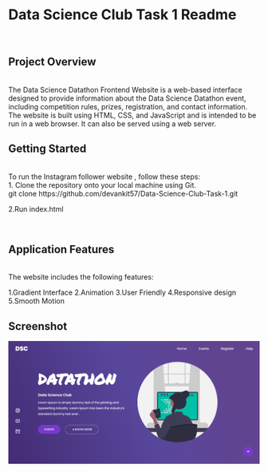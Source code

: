 <h1><b>Data Science Club Task 1 Readme</b></h1>

<br>
<h2><b>Project Overview</b></h2>
<br>
The Data Science Datathon Frontend Website is a web-based interface designed to provide information about the Data Science Datathon event, including competition rules, prizes, registration, and contact information.
<br>
The website is built using HTML, CSS, and JavaScript and is intended to be run in a web browser. It can also be served using a web server.


<br>
<h2><b>Getting Started </b></h2>
<br>
To run the Instagram follower website , follow these steps:
<br>
1. Clone the repository onto your local machine using Git.<br>
git clone https://github.com/devankit57/Data-Science-Club-Task-1.git

2.Run index.html 


<br>
<b><h2>Application Features</h2></b>

<br>
The website includes the following features:

1.Gradient Interface
2.Animation
3.User Friendly
4.Responsive design
5.Smooth Motion

<b><h2>Screenshot</h2></b>

<img src="ss.png">
